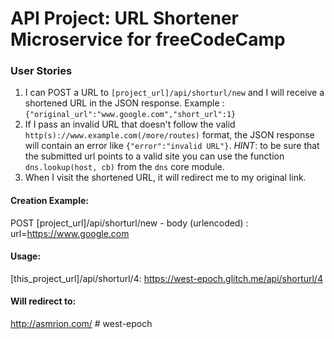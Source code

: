 # API Project: URL Shortener Microservice for freeCodeCamp


### User Stories

1. I can POST a URL to `[project_url]/api/shorturl/new` and I will receive a shortened URL in the JSON response. Example : `{"original_url":"www.google.com","short_url":1}`
2. If I pass an invalid URL that doesn't follow the valid `http(s)://www.example.com(/more/routes)` format, the JSON response will contain an error like `{"error":"invalid URL"}`. *HINT*: to be sure that the submitted url points to a valid site you can use the function `dns.lookup(host, cb)` from the `dns` core module.
3. When I visit the shortened URL, it will redirect me to my original link.


#### Creation Example:

POST [project_url]/api/shorturl/new - body (urlencoded) :  url=https://www.google.com

#### Usage:

[this_project_url]/api/shorturl/4: https://west-epoch.glitch.me/api/shorturl/4

#### Will redirect to:

http://asmrion.com/ # west-epoch
